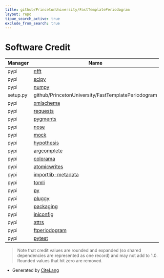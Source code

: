 ```yaml
---
title: github/PrincetonUniversity/FastTemplatePeriodogram
layout: repo
tipue_search_active: true
exclude_from_search: true
---
```

# Software Credit

|Manager|Name|Credit|
|-------|----|------|
|pypi|[nfft](http://github.com/jakevdp/nfft/)|0.618|
|pypi|[scipy](https://www.scipy.org)|0.123|
|pypi|[numpy](https://www.numpy.org)|0.123|
|setup.py|github/PrincetonUniversity/FastTemplatePeriodogram|0.01|
|pypi|[xmlschema](https://github.com/sissaschool/xmlschema)|0.008|
|pypi|[requests](https://pypi.org/project/requests)|0.008|
|pypi|[pygments](https://pypi.org/project/pygments)|0.008|
|pypi|[nose](https://pypi.org/project/nose)|0.008|
|pypi|[mock](https://pypi.org/project/mock)|0.008|
|pypi|[hypothesis](https://pypi.org/project/hypothesis)|0.008|
|pypi|[argcomplete](https://pypi.org/project/argcomplete)|0.008|
|pypi|[colorama](https://pypi.org/project/colorama)|0.008|
|pypi|[atomicwrites](https://pypi.org/project/atomicwrites)|0.008|
|pypi|[importlib-metadata](https://pypi.org/project/importlib-metadata)|0.008|
|pypi|[tomli](https://pypi.org/project/tomli)|0.008|
|pypi|[py](https://pypi.org/project/py)|0.008|
|pypi|[pluggy](https://pypi.org/project/pluggy)|0.008|
|pypi|[packaging](https://pypi.org/project/packaging)|0.008|
|pypi|[iniconfig](https://pypi.org/project/iniconfig)|0.008|
|pypi|[attrs](https://pypi.org/project/attrs)|0.008|
|pypi|[ftperiodogram](http://github.com/jakevdp/nfft/)|0.005|
|pypi|[pytest](https://docs.pytest.org/en/latest/)|0.001|


> Note that credit values are rounded and expanded (so shared dependencies are represented as one record) and may not add to 1.0. Rounded values that hit zero are removed.


- Generated by [CiteLang](https://github.com/vsoch/citelang)
